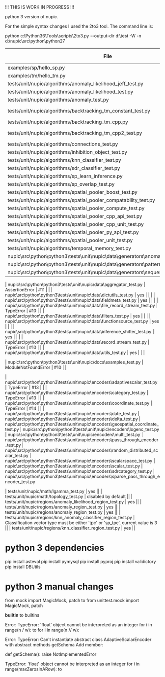 !!! THIS IS WORK IN PROGRESS !!!

python 3 version of nupic.

For the simple syntax changes I used the 2to3 tool. The command line is:

python c:\Python36\Tools\scripts\2to3.py --output-dir d:\test -W -n d:\nupic\src\python\python27





| File                                                              | python3                               | github issue | output                                      |
|---------------------------------------------------------------    |---------------------------------------|--------------|---------------------------------------------|
| examples/sp/hello_sp.py                                           | yes                                   |              | nupic\test\python3\output\hello_sp.py.txt   |  
| examples/tm/hello_tm.py                                           | yes                                   |              | nupic\test\python3\output\hello_tm.py.txt   |
| tests/unit/nupic/algorithms/anomaly_likelihood_jeff_test.py       | yes                                   |              |                                             |
| tests/unit/nupic/algorithms/anomaly_likelihood_test.py            | yes                                   |              |                                             |
| tests/unit/nupic/algorithms/anomaly_test.py                       | yes                                   |              | nupic\test\python3\output\backtracking_tm_constant_test.py.txt |
| tests/unit/nupic/algorithms/backtracking_tm_constant_test.py      | TypeError: getSegmentActivityLevel()  | #1           |                                             |
| tests/unit/nupic/algorithms/backtracking_tm_cpp.py                | python crashes                        | #5           |                                             |
| tests/unit/nupic/algorithms/backtracking_tm_cpp2_test.py          | AssertionError: False is not true     |              |                                             |
| tests/unit/nupic/algorithms/connections_test.py                   | yes                                   |              |                                             |
| tests/unit/nupic/algorithms/inhibition_object_test.py             | yes                                   |              |                                             |
| tests/unit/nupic/algorithms/knn_classifier_test.py                | exceptions                            | #2           |                                             |
| tests/unit/nupic/algorithms/sdr_classifier_test.py                | AssertionError                        | #6           |                                             |
| tests/unit/nupic/algorithms/sp_learn_inference.py                 | yes                                   |              |                                             |
| tests/unit/nupic/algorithms/sp_overlap_test.py                    | cpp argument errors                   | #7           |                                             |
| tests/unit/nupic/algorithms/spatial_pooler_boost_test.py          | InvalidSPParamValueError              | #8           |                                             |
| tests/unit/nupic/algorithms/spatial_pooler_compatability_test.py  | cpp argument errors                   | #9           |                                             |
| tests/unit/nupic/algorithms/spatial_pooler_compute_test.py        | todo                                  |              |                                             |
| tests/unit/nupic/algorithms/spatial_pooler_cpp_api_test.py        | todo                                  |              |                                             |
| tests/unit/nupic/algorithms/spatial_pooler_cpp_unit_test.py       | todo                                  |              |                                             |
| tests/unit/nupic/algorithms/spatial_pooler_py_api_test.py         | todo                                  |              |                                             |
| tests/unit/nupic/algorithms/spatial_pooler_unit_test.py           | todo                                  |              |                                             |
| tests/unit/nupic/algorithms/temporal_memory_test.py               | yes                                   |              |                                             |
| nupic\src\python\python3\tests\unit\nupic\data\generators\anomalyzer_test.py  | TypeError         | #10   | |
| nupic\src\python\python3\tests\unit\nupic\data\generators\pattern_machine_test.py | yes           |       | |
| nupic\src\python\python3\tests\unit\nupic\data\generators\sequence_machine_test.py | yes           |       | |

| nupic\src\python\python3\tests\unit\nupic\data\aggregator_test.py | AssertionError | #11 | |
| nupic\src\python\python3\tests\unit\nupic\data\dictutils_test.py  | yes               |   | |
| nupic\src\python\python3\tests\unit\nupic\data\fieldmeta_test.py  | yes               |   | |
| nupic\src\python\python3\tests\unit\nupic\data\file_record_stream_test.py  | TypeError         | #10   | |
| nupic\src\python\python3\tests\unit\nupic\data\filters_test.py  | yes               |   | |
| nupic\src\python\python3\tests\unit\nupic\data\functionsource_test.py  | yes               |   | |
| nupic\src\python\python3\tests\unit\nupic\data\inference_shifter_test.py  | yes               |   | |
| nupic\src\python\python3\tests\unit\nupic\data\record_stream_test.py  | TypeError         | #10   | |
| nupic\src\python\python3\tests\unit\nupic\data\utils_test.py  | yes               |   | |

| nupic\src\python\python3\tests\unit\nupic\docs\examples_test.py  | ModuleNotFoundError         | #10   | |

| nupic\src\python\python3\tests\unit\nupic\encoders\adaptivescalar_test.py | TypeError | #13 | |
| nupic\src\python\python3\tests\unit\nupic\encoders\category_test.py | TypeError | #13 | |
| nupic\src\python\python3\tests\unit\nupic\encoders\coordinate_test.py | TypeError | #14 | |
| nupic\src\python\python3\tests\unit\nupic\encoders\date_test.py
| nupic\src\python\python3\tests\unit\nupic\encoders\delta_test.py
| nupic\src\python\python3\tests\unit\nupic\encoders\geospatial_coordinate_test.py
| nupic\src\python\python3\tests\unit\nupic\encoders\logenc_test.py
| nupic\src\python\python3\tests\unit\nupic\encoders\multi_test.py
| nupic\src\python\python3\tests\unit\nupic\encoders\pass_through_encoder_test.py
| nupic\src\python\python3\tests\unit\nupic\encoders\random_distributed_scalar_test.py
| nupic\src\python\python3\tests\unit\nupic\encoders\scalarspace_test.py
| nupic\src\python\python3\tests\unit\nupic\encoders\scalar_test.py
| nupic\src\python\python3\tests\unit\nupic\encoders\sdrcategory_test.py
| nupic\src\python\python3\tests\unit\nupic\encoders\sparse_pass_through_encoder_test.py



| tests/unit/nupic/math/lgamma_test.py | yes ||
| tests/unit/nupic/math/topology_test.py | disabled by default ||
| tests/unit/nupic/regions/anomaly_likelihood_region_test.py | yes ||
| tests/unit/nupic/regions/anomaly_region_test.py | yes ||
| tests/unit/nupic/regions/anomaly_region_test.py | yes ||
| tests/unit/nupic/regions/knn_anomaly_classifier_region_test.py | Classification vector type must be either 'tpc' or 'sp_tpe', current value is 3 ||
| tests/unit/nupic/regions/knn_classifier_region_test.py | yes ||


# python 3 dependencies

pip install asteval
pip install pymysql
pip install pyproj
pip install validictory
pip install DBUtils


# python 3 manual changes

from mock import MagicMock, patch
to
from unittest.mock import MagicMock, patch


__builtin__
to
builtins


Error: TypeError: 'float' object cannot be interpreted as an integer
for i in range(n / w):
to
for i in range(n // w):


Error: TypeError: Can't instantiate abstract class AdaptiveScalarEncoder with abstract methods getSchema
Add member:

  def getSchema():
     raise NotImplementedError

     
TypeError: 'float' object cannot be interpreted as an integer
     for i in range(maxZerosInARow):
     to
     
























